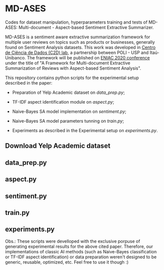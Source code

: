 # MD-ASES
Codes for dataset manipulation, hyperparameters training and tests of MD-ASES: Multi-document - Aspect-based Sentiment Extractive Summarizer. 

MD-ASES is a sentiment aware extractive summarization framework for multiple user reviews on topics such as products or businesses, generally found on Sentiment Analysis datasets. This work was developed in [Centro de Ciência de Dados (C2D) lab](http://c2d.poli.usp.br/), a partnership between POLI - USP and Itaú-Unibanco. The framework will be published on [ENIAC 2020 conference](http://www2.sbc.org.br/bracis2020/eniac.html) under the title of "A Framework for Multi-document Extractive Summarization of Reviews with Aspect-based Sentiment Analysis".

This repository contains python scripts for the experimental setup described in the paper:

* Preparation of Yelp Academic dataset on *data_prep.py*;

* TF-IDF aspect identification module on *aspect.py*;

* Naive-Bayes SA model implementation on *sentiment.py*;

* Naive-Bayes SA model parameters tunning on *train.py*;

* Experiments as described in the Experimental setup on *experiments.py*. 

## Download Yelp Academic dataset

## data_prep.py

## aspect.py

## sentiment.py

## train.py

## experiments.py

Obs.: These scripts were develloped with the exclusive porpuse of generating experimental results for the above cited paper. Therefore, our implementations of classic AI methods (such as Naive-Bayes classification or TF-IDF aspect identification) or data preparation weren't designed to be generic, reusable, optimized, etc. Feel free to use it though :)  
